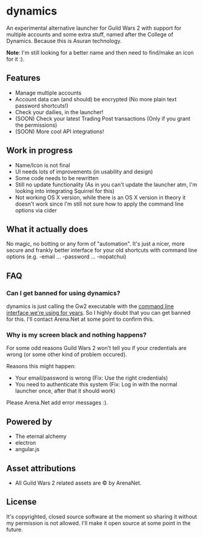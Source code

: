 # dynamics

An experimental alternative launcher for Guild Wars 2 with support for multiple accounts and some extra stuff, named after the College of Dynamics. Because this is Asuran technology.

**Note**: I'm still looking for a better name and then need to find/make an icon for it :).

## Features
* Manage multiple accounts
* Account data can (and should) be encrypted (No more plain text password shortcuts!)
* Check your dailies, in the launcher!
* (SOON) Check your latest Trading Post transactions (Only if you grant the permissions)
* (SOON) More cool API integrations!

## Work in progress
* Name/Icon is not final
* UI needs lots of improvements (in usability and design)
* Some code needs to be rewritten
* Still no update functionality (As in you can't update the launcher atm, I'm looking into integrating Squirrel for this)
* Not working OS X version, while there is an OS X version in theory it doesn't work since I'm still not sure how to apply the command line options via cider

## What it actually does

No magic, no botting or any form of "automation". It's just a nicer, more secure and frankly better interface for your old shortcuts with command line options (e.g. -email ... -password ... -nopatchui)

## FAQ

### Can I get banned for using dynamics?

dynamics is just calling the Gw2 executable with the [command line interface we're using for years](https://wiki.guildwars2.com/wiki/Command_line_arguments). So I highly doubt that you can get banned for this. I'll contact Arena.Net at some point to confirm this.

### Why is my screen black and nothing happens?

For some odd reasons Guild Wars 2 won't tell you if your credentials are wrong (or some other kind of problem occured).

Reasons this might happen:
* Your email/password is wrong (Fix: Use the right credentials)
* You need to authenticate this system (Fix: Log in with the normal launcher once, after that it should work)

Please Arena.Net add error messages :).

## Powered by

* The eternal alchemy
* electron
* angular.js

## Asset attributions

* All Guild Wars 2 related assets are &copy; by ArenaNet.

## License

It's copyrighted, closed source software at the moment so sharing it without my permission is not allowed. I'll make it open source at some point in the future.
